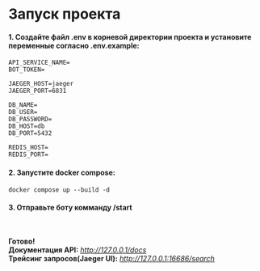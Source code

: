 #  Запуск проекта

<h4>
1. Создайте файл .env в корневой директории 
проекта и установите переменные согласно .env.example:
</h4>

```requirements
API_SERVICE_NAME=
BOT_TOKEN=

JAEGER_HOST=jaeger
JAEGER_PORT=6831

DB_NAME=
DB_USER=
DB_PASSWORD=
DB_HOST=db
DB_PORT=5432

REDIS_HOST=
REDIS_PORT=
```

<h4>
2. Запустите docker compose:
</h4>

```commandline
docker compose up --build -d
```


<h4>
3. Отправьте боту комманду /start
</h4>
<br>

<b>Готово!</b><br>
<b>Документация API:</b> <em>http://127.0.0.1/docs</em><br>
<b>Трейсинг запросов(Jaeger UI):</b> <em>http://127.0.0.1:16686/search</em><br>

</h4>
